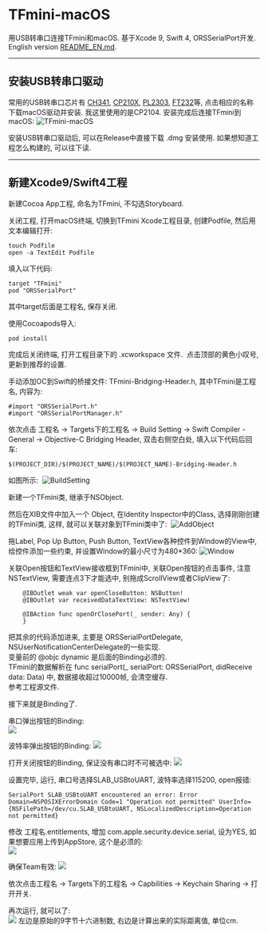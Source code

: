 # TFmini-macOS
用USB转串口连接TFmini和macOS. 基于Xcode 9, Swift 4, ORSSerialPort开发. English version [README_EN.md](/README_EN.md).  

---
## 安装USB转串口驱动  
常用的USB转串口芯片有 [CH341](http://www.wch.cn/download/CH341SER_MAC_ZIP.html), [CP210X](https://www.silabs.com/products/development-tools/software/usb-to-uart-bridge-vcp-drivers), [PL2303](http://www.prolific.com.tw/US/ShowProduct.aspx?p_id=229&pcid=41), [FT232](http://www.ftdichip.com/Drivers/VCP.htm)等, 点击相应的名称下载macOS驱动并安装. 我这里使用的是CP2104. 安装完成后连接TFmini到macOS: 
![TFmini-macOS](/Assets/TFmini-macOS.jpg) 

安装USB转串口驱动后, 可以在Release中直接下载 .dmg 安装使用.  如果想知道工程怎么构建的, 可以往下读.  

--- 
## 新建Xcode9/Swift4工程  
新建Cocoa App工程, 命名为TFmini, 不勾选Storyboard.  

关闭工程, 打开macOS终端, 切换到TFmini Xcode工程目录, 创建Podfile, 然后用文本编辑打开:  
```
touch Podfile
open -a TextEdit Podfile
```

填入以下代码: 
```
target "TFmini"
pod "ORSSerialPort"
```
其中target后面是工程名, 保存关闭.  

使用Cocoapods导入: 
```
pod install
```

完成后关闭终端, 打开工程目录下的 .xcworkspace 文件.  点击顶部的黄色小叹号, 更新到推荐的设置.  

手动添加OC到Swift的桥接文件: TFmini-Bridging-Header.h, 其中TFmini是工程名, 内容为: 
```
#import "ORSSerialPort.h"
#import "ORSSerialPortManager.h"
```

依次点击 工程名 -> Targets下的工程名 -> Build Setting -> Swift Compiler -General -> Objective-C Bridging Header, 双击右侧空白处, 填入以下代码后回车: 
```
$(PROJECT_DIR)/$(PROJECT_NAME)/$(PROJECT_NAME)-Bridging-Header.h
```
如图所示:  
![BuildSetting](/Assets/BuildSetting.jpg) 

新建一个TFmini类, 继承于NSObject.  

然后在XIB文件中加入一个 Object, 在Identity Inspector中的Class, 选择刚刚创建的TFmini类, 这样, 就可以关联对象到TFmini类中了: 
![AddObject](/Assets/AddObject.jpg) 

拖Label, Pop Up Button, Push Button, TextView各种控件到Window的View中, 给控件添加一些约束, 并设置Window的最小尺寸为480*360: 
![Window](/Assets/Window.jpg)  

关联Open按钮和TextView接收框到TFmini中, 关联Open按钮的点击事件, 注意 NSTextView, 需要连点3下才能选中, 别拖成ScrollView或者ClipView了: 
```
    @IBOutlet weak var openCloseButton: NSButton!
    @IBOutlet var receivedDataTextView: NSTextView!
    
    @IBAction func openOrClosePort(_ sender: Any) {
    }
```
把其余的代码添加进来, 主要是 ORSSerialPortDelegate, NSUserNotificationCenterDelegate的一些实现.  
变量前的 @objc dynamic 是后面的Binding必须的.  
TFmini的数据解析在 func serialPort(_ serialPort: ORSSerialPort, didReceive data: Data) 中, 数据接收超过10000帧, 会清空缓存.  
参考工程源文件. 

接下来就是Binding了.  

串口弹出按钮的Binding:  
![](/Assets/serialBinding.jpg) 

波特率弹出按钮的Binding: 
![](/Assets/baudrateBinding.jpg)  

打开关闭按钮的Binding, 保证没有串口时不可被选中: 
![](/Assets/openBinding.jpg)  

设置完毕, 运行, 串口号选择SLAB_USBtoUART, 波特率选择115200, open报错:  
```
SerialPort SLAB_USBtoUART encountered an error: Error Domain=NSPOSIXErrorDomain Code=1 "Operation not permitted" UserInfo={NSFilePath=/dev/cu.SLAB_USBtoUART, NSLocalizedDescription=Operation not permitted}
``` 

修改 工程名.entitlements, 增加 com.apple.security.device.serial, 设为YES, 如果想要应用上传到AppStore, 这个是必须的:  
![](/Assets/entitlement.jpg)

确保Team有效: 
![](/Assets/team.jpg)

依次点击工程名 -> Targets下的工程名 -> Capbilities -> Keychain Sharing -> 打开开关.  

再次运行, 就可以了:  
![](/Assets/TFminiGUI.jpg) 
左边是原始的9字节十六进制数, 右边是计算出来的实际距离值, 单位cm. 
